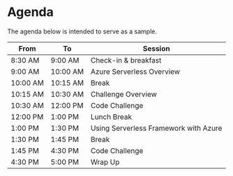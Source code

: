 # Agenda

The agenda below is intended to serve as a sample.

| From     | To       | Session                                     |
|----------|----------|---------------------------------------------|
| 8:30 AM  | 9:00 AM  | Check-in & breakfast                        |
| 9:00 AM  | 10:00 AM | Azure Serverless Overview                   |
| 10:00 AM | 10:15 AM | Break                                       |
| 10:15 AM | 10:30 AM | Challenge Overview                          |
| 10:30 AM | 12:00 PM | Code Challenge                              |
| 12:00 PM | 1:00 PM  | Lunch Break                                 |
| 1:00 PM  | 1:30 PM  | Using Serverless Framework with Azure       |
| 1:30 PM  | 1:45 PM  | Break                                       |
| 1:45 PM  | 4:30 PM  | Code Challenge                              |
| 4:30 PM  | 5:00 PM  | Wrap Up                                     |

